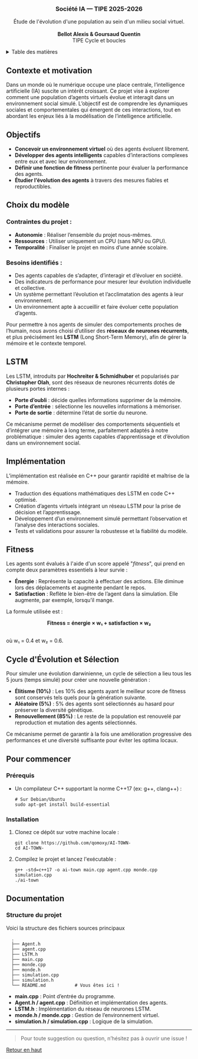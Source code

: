 <a name="readme-top"></a>

<div align="center">
  <h3 align="center">Société IA — TIPE 2025-2026</h3>

  <p align="center">
    Étude de l'évolution d'une population au sein d'un milieu social virtuel.<br>
    <br>
    <b>Bellot Alexis & Goursaud Quentin</b>
    <br>
    TIPE Cycle et boucles
    <br>
  </p>
</div>

<!-- TABLE OF CONTENTS -->
<details>
  <summary>Table des matières</summary>
  <ol>
    <li><a href="#contexte-et-motivation">Contexte et motivation</a></li>
    <li><a href="#objectifs">Objectifs</a></li>
    <li><a href="#choix-du-modèle">Choix du modèle</a></li>
    <li><a href="#lstm">LSTM</a></li>
    <li><a href="#implémentation">Implémentation</a></li>
    <li><a href="#fitness">Fitness</a></li>
    <li><a href="#cycle-d'évolution-et-sélection">Cycle d'Évolution et Sélection</a></li>
    <li><a href="#installation">Installation</a></li>
    <li><a href="#documentation">Documentation</a></li>
  </ol>
</details>

## Contexte et motivation

Dans un monde où le numérique occupe une place centrale, l’intelligence artificielle (IA) suscite un intérêt croissant. Ce projet vise à explorer comment une population d’agents virtuels évolue et interagit dans un environnement social simulé. L’objectif est de comprendre les dynamiques sociales et comportementales qui émergent de ces interactions, tout en abordant les enjeux liés à la modélisation de l’intelligence artificielle.

## Objectifs

- **Concevoir un environnement virtuel** où des agents évoluent librement.
- **Développer des agents intelligents** capables d’interactions complexes entre eux et avec leur environnement.
- **Définir une fonction de fitness** pertinente pour évaluer la performance des agents.
- **Étudier l’évolution des agents** à travers des mesures fiables et reproductibles.

## Choix du modèle

### Contraintes du projet :
- **Autonomie** : Réaliser l’ensemble du projet nous-mêmes.
- **Ressources** : Utiliser uniquement un CPU (sans NPU ou GPU).
- **Temporalité** : Finaliser le projet en moins d’une année scolaire.

### Besoins identifiés :
- Des agents capables de s’adapter, d’interagir et d’évoluer en société.
- Des indicateurs de performance pour mesurer leur évolution individuelle et collective.
- Un système permettant l’évolution et l’acclimatation des agents à leur environnement.
- Un environnement apte à accueillir et faire évoluer cette population d’agents.

Pour permettre à nos agents de simuler des comportements proches de l’humain, nous avons choisi d’utiliser des **réseaux de neurones récurrents**, et plus précisément les **LSTM** (Long Short-Term Memory), afin de gérer la mémoire et le contexte temporel.

## LSTM

Les LSTM, introduits par **Hochreiter & Schmidhuber** et popularisés par **Christopher Olah**, sont des réseaux de neurones récurrents dotés de plusieurs portes internes :
- **Porte d’oubli** : décide quelles informations supprimer de la mémoire.
- **Porte d’entrée** : sélectionne les nouvelles informations à mémoriser.
- **Porte de sortie** : détermine l’état de sortie du neurone.

Ce mécanisme permet de modéliser des comportements séquentiels et d’intégrer une mémoire à long terme, parfaitement adaptés à notre problématique : simuler des agents capables d’apprentissage et d’évolution dans un environnement social.

## Implémentation

L’implémentation est réalisée en C++ pour garantir rapidité et maîtrise de la mémoire.
- Traduction des équations mathématiques des LSTM en code C++ optimisé.
- Création d’agents virtuels intégrant un réseau LSTM pour la prise de décision et l’apprentissage.
- Développement d’un environnement simulé permettant l’observation et l’analyse des interactions sociales.
- Tests et validations pour assurer la robustesse et la fiabilité du modèle.

## Fitness

Les agents sont évalués à l'aide d'un score appelé "*fitness*", qui prend en compte deux paramètres essentiels à leur survie :
- **Énergie** : Représente la capacité à effectuer des actions. Elle diminue lors des déplacements et augmente pendant le repos.
- **Satisfaction** : Reflète le bien-être de l’agent dans la simulation. Elle augmente, par exemple, lorsqu’il mange.

La formule utilisée est :
<br>
<p align='center'><b>Fitness = énergie × w₁ + satisfaction × w₂</b></p>
<br>
où w₁ = 0.4 et w₂ = 0.6.

## Cycle d'Évolution et Sélection

Pour simuler une évolution darwinienne, un cycle de sélection a lieu tous les 5 jours (temps simulé) pour créer une nouvelle génération :
- **Élitisme (10%)** : Les 10% des agents ayant le meilleur score de fitness sont conservés tels quels pour la génération suivante.
- **Aléatoire (5%)** : 5% des agents sont sélectionnés au hasard pour préserver la diversité génétique.
- **Renouvellement (85%)** : Le reste de la population est renouvelé par reproduction et mutation des agents sélectionnés.

Ce mécanisme permet de garantir à la fois une amélioration progressive des performances et une diversité suffisante pour éviter les optima locaux.

## Pour commencer

### Prérequis

- Un compilateur C++ supportant la norme C++17 (ex: g++, clang++) :
  ```shell
  # Sur Debian/Ubuntu
  sudo apt-get install build-essential
  ```

### Installation

1. Clonez ce dépôt sur votre machine locale :
    ```shell
    git clone https://github.com/qomoxy/AI-TOWN-
    cd AI-TOWN-
    ```

2. Compilez le projet et lancez l'exécutable :
    ```shell
    g++ -std=c++17 -o ai-town main.cpp agent.cpp monde.cpp simulation.cpp
    ./ai-town
    ```

## Documentation

### Structure du projet

Voici la structure des fichiers sources principaux

```
  .
  ├── Agent.h
  ├── agent.cpp
  ├── LSTM.h
  ├── main.cpp
  ├── monde.cpp
  ├── monde.h 
  ├── simulation.cpp
  ├── simulation.h
  └── README.md           # Vous êtes ici !
```

- **main.cpp** : Point d’entrée du programme.
- **Agent.h / agent.cpp** : Définition et implémentation des agents.
- **LSTM.h** : Implémentation du réseau de neurones LSTM.
- **monde.h / monde.cpp** : Gestion de l’environnement virtuel.
- **simulation.h / simulation.cpp** : Logique de la simulation.


---

> Pour toute suggestion ou question, n’hésitez pas à ouvrir une issue !

<a href="#readme-top">Retour en haut</a>



